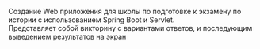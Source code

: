 Создание Web приложения для школы по подготовке к экзамену по истории с использованием Spring Boot и Servlet.  
Представляет собой викторину с вариантами ответов, и последующим выведением результатов на экран
